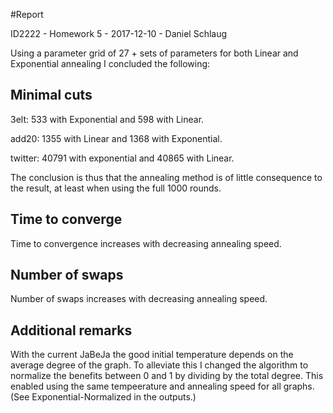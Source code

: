 #Report

ID2222 - Homework 5 - 2017-12-10 - Daniel Schlaug

Using a parameter grid of 27 + sets of parameters for both Linear and Exponential annealing I concluded the following:

## Minimal cuts 

3elt: 533 with Exponential and 598 with Linear.

add20: 1355 with Linear and 1368 with Exponential.

twitter: 40791 with exponential and 40865 with Linear.

The conclusion is thus that the annealing method is of little consequence to the result, at least when using the full 1000 rounds.

## Time to converge

Time to convergence increases with decreasing annealing speed.

## Number of swaps

Number of swaps increases with decreasing annealing speed.

## Additional remarks

With the current JaBeJa the good initial temperature depends on the average degree of the graph. To alleviate this I changed the algorithm to normalize the benefits between 0 and 1 by dividing by the total degree. This enabled using the same tempeerature and annealing speed for all graphs. (See Exponential-Normalized in the outputs.)